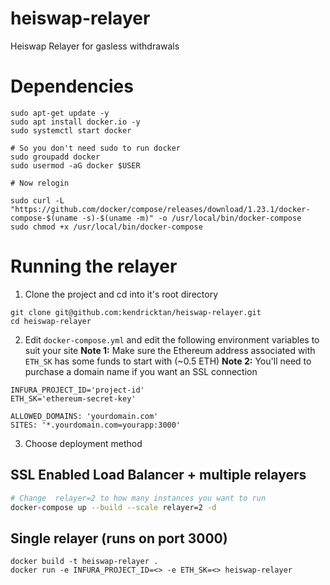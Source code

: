 # heiswap-relayer
Heiswap Relayer for gasless withdrawals

# Dependencies
```
sudo apt-get update -y
sudo apt install docker.io -y
sudo systemctl start docker

# So you don't need sudo to run docker
sudo groupadd docker
sudo usermod -aG docker $USER

# Now relogin

sudo curl -L "https://github.com/docker/compose/releases/download/1.23.1/docker-compose-$(uname -s)-$(uname -m)" -o /usr/local/bin/docker-compose
sudo chmod +x /usr/local/bin/docker-compose
```

# Running the relayer
1. Clone the project and cd into it's root directory
```
git clone git@github.com:kendricktan/heiswap-relayer.git
cd heiswap-relayer
```

2. Edit `docker-compose.yml` and edit the following environment variables to suit your site
**Note 1:** Make sure the Ethereum address associated with `ETH_SK` has some funds to start with (~0.5 ETH)
**Note 2:** You'll need to purchase a domain name if you want an SSL connection
```
INFURA_PROJECT_ID='project-id'
ETH_SK='ethereum-secret-key'

ALLOWED_DOMAINS: 'yourdomain.com'
SITES: '*.yourdomain.com=yourapp:3000'
```

3. Choose deployment method

## SSL Enabled Load Balancer + multiple relayers
```bash
# Change  relayer=2 to how many instances you want to run
docker-compose up --build --scale relayer=2 -d
```

## Single relayer (runs on port 3000)
```
docker build -t heiswap-relayer .
docker run -e INFURA_PROJECT_ID=<> -e ETH_SK=<> heiswap-relayer
```
